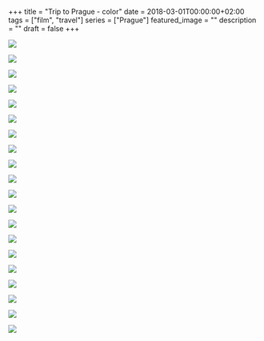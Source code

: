 +++
title =  "Trip to Prague - color"
date = 2018-03-01T00:00:00+02:00
tags = ["film", "travel"]
series = ["Prague"]
featured_image = ""
description = ""
draft = false
+++

![](/img/2018/PragueColor/PragueColor-1.jpg)

![](/img/2018/PragueColor/PragueColor-2.jpg)

![](/img/2018/PragueColor/PragueColor-3.jpg)

![](/img/2018/PragueColor/PragueColor-4.jpg)

![](/img/2018/PragueColor/PragueColor-5.jpg)

![](/img/2018/PragueColor/PragueColor-6.jpg)

![](/img/2018/PragueColor/PragueColor-7.jpg)

![](/img/2018/PragueColor/PragueColor-8.jpg)

![](/img/2018/PragueColor/PragueColor-9.jpg)

![](/img/2018/PragueColor/PragueColor-10.jpg)

![](/img/2018/PragueColor/PragueColor-11.jpg)

![](/img/2018/PragueColor/PragueColor-12.jpg)

![](/img/2018/PragueColor/PragueColor-13.jpg)

![](/img/2018/PragueColor/PragueColor-14.jpg)

![](/img/2018/PragueColor/PragueColor-15.jpg)

![](/img/2018/PragueColor/PragueColor-16.jpg)

![](/img/2018/PragueColor/PragueColor-17.jpg)

![](/img/2018/PragueColor/PragueColor-18.jpg)

![](/img/2018/PragueColor/PragueColor-19.jpg)

![](/img/2018/PragueColor/PragueColor-20.jpg)